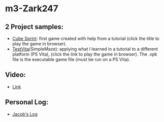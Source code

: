 # m3-Zark247
## 2 Project samples:  
* [Cube Sprint](https://zark247.github.io/Cube-Sprint/): first game created with help from a tutorial (click the title to play the game in browser).  
* [TestVita](https://zark247.github.io/Simple-Maze/)(SimpleMaze): applying what I learned in a tutorial to a different platform (PS Vita), (click the link to play the game in browser). The .vpk file is the executable game file (must be run on a PS Vita).
## Video:
* [Link](https://youtu.be/qjyzDlOIWbk)
## Personal Log:
* [Jacob's Log](https://github.com/SCCapstone/GreedyGuppyGames/wiki/Jacob's-Log)
